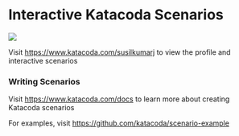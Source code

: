 # Interactive Katacoda Scenarios

[![](http://shields.katacoda.com/katacoda/susilkumarj/count.svg)](https://www.katacoda.com/susilkumarj "Get your profile on Katacoda.com")

Visit https://www.katacoda.com/susilkumarj to view the profile and interactive scenarios

### Writing Scenarios
Visit https://www.katacoda.com/docs to learn more about creating Katacoda scenarios

For examples, visit https://github.com/katacoda/scenario-example
